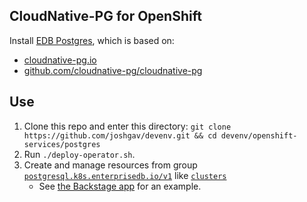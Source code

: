 ## CloudNative-PG for OpenShift

Install [EDB Postgres](https://artifacthub.io/packages/olm/community-operators/cloud-native-postgresql]), which is based on:
- [cloudnative-pg.io](https://cloudnative-pg.io/)
- [github.com/cloudnative-pg/cloudnative-pg](https://github.com/cloudnative-pg/cloudnative-pg)

## Use

1. Clone this repo and enter this directory: `git clone https://github.com/joshgav/devenv.git && cd devenv/openshift-services/postgres`
1. Run `./deploy-operator.sh`.
1. Create and manage resources from group [`postgresql.k8s.enterprisedb.io/v1`](https://github.com/cloudnative-pg/cloudnative-pg/tree/main/api/v1)
   like [`clusters`](https://github.com/cloudnative-pg/cloudnative-pg/blob/main/api/v1/cluster_types.go#L121)
   - See [the Backstage app](../../apps/backstage/base/pgdb.yaml) for an example.
